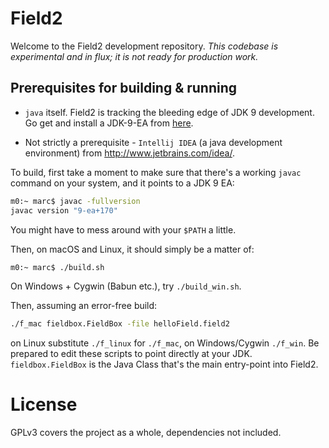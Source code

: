 # Field2

Welcome to the Field2 development repository. _This codebase is experimental and in flux; it is not ready for production work._

## Prerequisites for building & running

 * ```java``` itself. Field2 is tracking the bleeding edge of JDK 9 development. Go get and install a JDK-9-EA from [here](https://jdk9.java.net/download/).

 * Not strictly a prerequisite - ```Intellij IDEA``` (a java development environment) from http://www.jetbrains.com/idea/.

To build, first take a moment to make sure that there's a working `javac` command on your system, and it points to a JDK 9 EA:

```bash
m0:~ marc$ javac -fullversion
javac version "9-ea+170"
```
You might have to mess around with your `$PATH` a little.

Then, on macOS and Linux, it should simply be a matter of:

```bash
m0:~ marc$ ./build.sh
```

On Windows + Cygwin (Babun etc.), try `./build_win.sh`.

Then, assuming an error-free build:

```bash
./f_mac fieldbox.FieldBox -file helloField.field2
```

on Linux substitute ```./f_linux``` for ```./f_mac```, on Windows/Cygwin ```./f_win```. Be prepared to edit these scripts to point directly at your JDK. ```fieldbox.FieldBox``` is the Java Class that's the main entry-point into Field2. 
 
# License

GPLv3 covers the project as a whole, dependencies not included.

